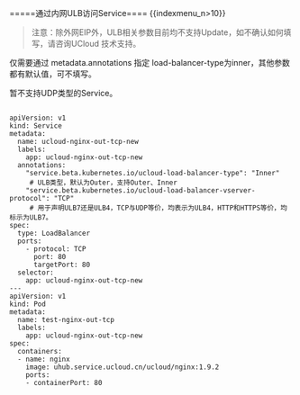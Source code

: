 =====通过内网ULB访问Service====
{{indexmenu_n>10}}

> 注意：除外网EIP外，ULB相关参数目前均不支持Update，如不确认如何填写，请咨询UCloud 技术支持。


仅需要通过 metadata.annotations 指定 load-balancer-type为inner，其他参数都有默认值，可不填写。

暂不支持UDP类型的Service。

<code yaml>
apiVersion: v1
kind: Service
metadata:
  name: ucloud-nginx-out-tcp-new
  labels:
    app: ucloud-nginx-out-tcp-new
  annotations:
    "service.beta.kubernetes.io/ucloud-load-balancer-type": "Inner"  
     # ULB类型，默认为Outer，支持Outer、Inner
    "service.beta.kubernetes.io/ucloud-load-balancer-vserver-protocol": "TCP"       
     # 用于声明ULB7还是ULB4，TCP与UDP等价，均表示为ULB4，HTTP和HTTPS等价，均标示为ULB7。
spec:
  type: LoadBalancer
  ports:
    - protocol: TCP
      port: 80
      targetPort: 80
  selector:
    app: ucloud-nginx-out-tcp-new
---
apiVersion: v1
kind: Pod
metadata:
  name: test-nginx-out-tcp
  labels:
    app: ucloud-nginx-out-tcp-new
spec:
  containers:
  - name: nginx
    image: uhub.service.ucloud.cn/ucloud/nginx:1.9.2
    ports:
    - containerPort: 80
</code>